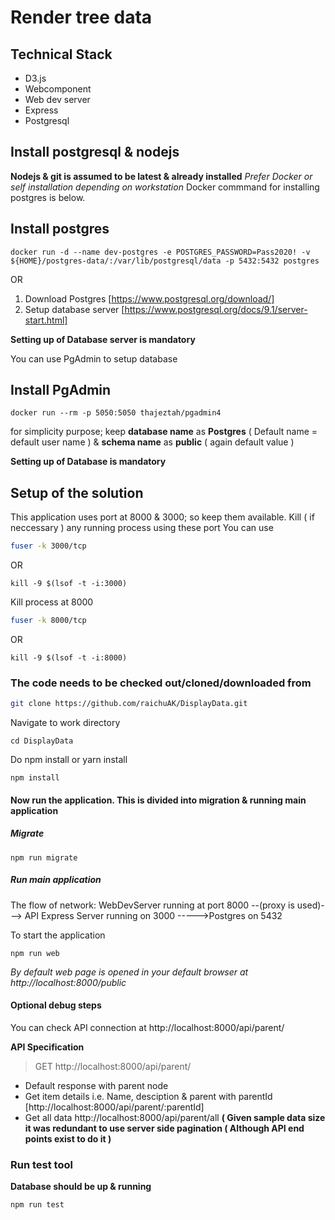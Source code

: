 # Render tree data
## Technical Stack
  * D3.js
  * Webcomponent
  * Web dev server
  * Express
  * Postgresql
## Install postgresql & nodejs
**Nodejs & git is assumed to be latest & already installed**
_Prefer Docker or self installation depending on workstation_
Docker commmand for installing postgres is below.
## Install postgres 

```docker
docker run -d --name dev-postgres -e POSTGRES_PASSWORD=Pass2020! -v ${HOME}/postgres-data/:/var/lib/postgresql/data -p 5432:5432 postgres
```
   OR
1. Download Postgres [https://www.postgresql.org/download/]
2. Setup database server [https://www.postgresql.org/docs/9.1/server-start.html]

**Setting up of Database server is mandatory**

You can use PgAdmin to setup database
## Install PgAdmin
```docker
docker run --rm -p 5050:5050 thajeztah/pgadmin4
```
for simplicity purpose; keep **database name** as **Postgres** ( Default name = default user name ) & **schema name** as **public** ( again default value )

**Setting up of Database is mandatory**

## Setup of the solution
This application uses port at 8000 & 3000; so keep them available. Kill ( if neccessary ) any running process using these port
You can use
```bash
fuser -k 3000/tcp
```
OR
```
kill -9 $(lsof -t -i:3000)
```

Kill process at 8000
```bash
fuser -k 8000/tcp
```
OR
```
kill -9 $(lsof -t -i:8000)
```

### The code needs to be checked out/cloned/downloaded from 
```bash
git clone https://github.com/raichuAK/DisplayData.git
```
Navigate to work directory
```
cd DisplayData
```
Do npm install or yarn install
```
npm install
```

#### Now run the application. This is divided into migration & running main application
##### Migrate
```nodejs
npm run migrate
```

##### Run main application
The flow of network:
WebDevServer running at port 8000 --(proxy is used)---> API Express Server running on 3000 ----->Postgres on 5432

To start the application
```nodejs
npm run web
```
*By default web page is opened in your default browser at http://localhost:8000/public*

#### Optional debug steps
You can check API connection at 
http://localhost:8000/api/parent/

**API Specification**
> GET http://localhost:8000/api/parent/
 - Default response with parent node
 - Get item details i.e. Name, desciption & parent with parentId [http://localhost:8000/api/parent/:parentId]
 - Get all data http://localhost:8000/api/parent/all
   **( Given sample data size it was redundant to use server side pagination ( Although API end points exist to do it )**

### Run test tool
**Database should be up & running**
```npm
npm run test
```
